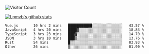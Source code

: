 ![Visitor Count](https://profile-counter.glitch.me/Lpmvb/count.svg)

[![Lpmvb's github stats](https://github-readme-stats.vercel.app/api?username=lpmvb&show_icons=true&title_color=fff&icon_color=79ff97&text_color=9f9f9f&bg_color=151515)](https://github.com/anuraghazra/github-readme-stats)

<!--
Here are some ideas to get you started:

- 🔭 I’m currently working on ...
- 🌱 I’m currently learning ...
- 👯 I’m looking to collaborate on ...
- 🤔 I’m looking for help with ...
- 💬 Ask me about ...
- 📫 How to reach me: ...
- 😄 Pronouns: ...
- ⚡ Fun fact: ...
-->

<!--START_SECTION:waka-->

```text
Vue.js       10 hrs 2 mins   ███████████░░░░░░░░░░░░░░   43.57 %
JavaScript   4 hrs 20 mins   ████▓░░░░░░░░░░░░░░░░░░░░   18.83 %
TypeScript   3 hrs 23 mins   ███▓░░░░░░░░░░░░░░░░░░░░░   14.70 %
JSON         3 hrs 10 mins   ███▒░░░░░░░░░░░░░░░░░░░░░   13.76 %
Rust         54 mins         █░░░░░░░░░░░░░░░░░░░░░░░░   03.93 %
Other        26 mins         ▒░░░░░░░░░░░░░░░░░░░░░░░░   01.90 %
```

<!--END_SECTION:waka-->
